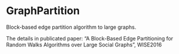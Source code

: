 # GraphPartition
Block-based edge partition algorithm to large graphs.

The details in publicated paper:
 “A Block-Based Edge Partitioning for Random Walks Algorithms over Large Social Graphs”, WISE2016
 
